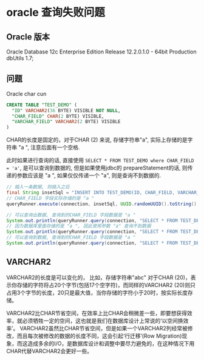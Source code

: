 # oracle 查询失败问题

## Oracle 版本

Oracle Database 12c Enterprise Edition Release 12.2.0.1.0 - 64bit Production
dbUtils 1.7;

## 问题

Oracle char cun

```sql
CREATE TABLE "TEST_DEMO" (
  "ID" VARCHAR2(36 BYTE) VISIBLE NOT NULL,
  "CHAR_FIELD" CHAR(2 BYTE) VISIBLE,
  "VARCHAR_FIELD" VARCHAR2(2 BYTE) VISIBLE
)
```

CHAR的长度是固定的，对于CHAR (2) 来说, 存储字符串"a", 实际上存储的是字符串 "a ", 注意后面有一个空格.

此时如果进行查询的话, 直接使用 `SELECT * FROM TEST_DEMO where CHAR_FIELD = 'a'`, 是可以查询到数据的, 但是如果使用jdbc的 prepareStatement的话, 则传递的参数应该是 "a ", 如果仅仅传递一个 "a", 则是查询不到数据的.

```java
// 插入一条数据, 则插入之后
final String insetSql = "INSERT INTO TEST_DEMO(ID, CHAR_FIELD, VARCHAR_FIELD) VALUES(?, ?, ?)";
// CHAR_FIELD 字段实际存储的是 "a "
queryRunner.execute(connection, insetSql, UUID.randomUUID().toString(), "a", "a");

// 可以查询出数据, 查询到的CHAR_FIELD 字段数据是 "a "
System.out.println(queryRunner.query(connection, "SELECT * FROM TEST_DEMO where CHAR_FIELD = 'a'", new MapListHandler()));
// 因为数据库里面存储的是 "a ", 因此使用参数 "a" 查询不到数据
System.out.println(queryRunner.query(connection, "SELECT * FROM TEST_DEMO where CHAR_FIELD = ?", new MapListHandler(), "a"));
// 可以查询到数据, 查询到的CHAR_FIELD 字段数据是 "a "
System.out.println(queryRunner.query(connection, "SELECT * FROM TEST_DEMO where CHAR_FIELD = ?", new MapListHandler(), "a "));
```

## VARCHAR2

VARCHAR2的长度是可以变化的， 比如，存储字符串"abc"
对于CHAR (20)，表示你存储的字符将占20个字节(包括17个空字符)，而同样的VARCHAR2 (20)则只占用3个字节的长度，20只是最大值，当你存储的字符小于20时，按实际长度存储。

VARCHAR2比CHAR节省空间，在效率上比CHAR会稍微差一些，即要想获得效率，就必须牺牲一定的空间，这也就是我们在数据库设计上常说的‘以空间换效率’。
VARCHAR2虽然比CHAR节省空间，但是如果一个VARCHAR2列经常被修改，而且每次被修改的数据的长度不同，这会引起‘行迁移’(Row Migration)现象，而这造成多余的I/O，是数据库设计和调整中要尽力避免的，在这种情况下用CHAR代替VARCHAR2会更好一些。
